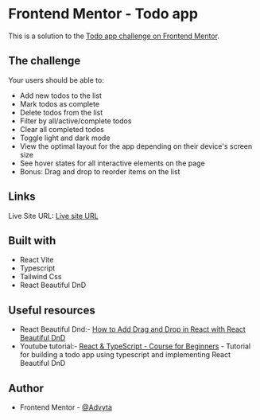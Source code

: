 # Frontend Mentor - Todo app

This is a solution to the [Todo app challenge on Frontend Mentor](https://www.frontendmentor.io/challenges/todo-app-Su1_KokOW). 

## The challenge

Your users should be able to:
- Add new todos to the list
- Mark todos as complete
- Delete todos from the list
- Filter by all/active/complete todos
- Clear all completed todos
- Toggle light and dark mode
- View the optimal layout for the app depending on their device's screen size
- See hover states for all interactive elements on the page
- Bonus: Drag and drop to reorder items on the list

## Links

Live Site URL: [Live site URL](https://advyta.github.io/Todo-Project/)

## Built with

- React Vite
- Typescript
- Tailwind Css
- React Beautiful DnD

## Useful resources

- React Beautiful Dnd:- [How to Add Drag and Drop in React with React Beautiful DnD](https://www.freecodecamp.org/news/how-to-add-drag-and-drop-in-react-with-react-beautiful-dnd/)
- Youtube tutorial:- [React & TypeScript - Course for Beginners](https://youtu.be/FJDVKeh7RJI?si=Pnu77HzsZ1M9rsRd) - Tutorial for building a todo app using typescript and implementing React Beautiful DnD

## Author

- Frontend Mentor - [@Advyta](https://www.frontendmentor.io/profile/Advyta)

